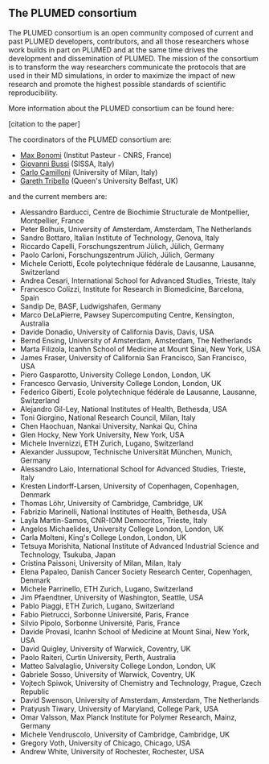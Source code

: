 The PLUMED consortium
-----------------------------
The PLUMED consortium is an open community composed of current and past PLUMED developers, contributors, 
and all those researchers whose work builds in part on PLUMED and at the same time drives 
the development and dissemination of PLUMED.
The mission of the consortium is to transform the way researchers communicate the 
protocols that are used in their MD simulations, in order to maximize the impact of 
new research and promote the highest possible standards of scientific reproducibility. 

More information about the PLUMED consortium can be found here:

[citation to the paper]

The coordinators of the PLUMED consortium are:

* [Max Bonomi](https://research.pasteur.fr/en/member/massimiliano-bonomi/) (Institut Pasteur - CNRS, France) 
* [Giovanni Bussi](http://people.sissa.it/%7Ebussi) (SISSA, Italy)
* [Carlo Camilloni](http://sites.unimi.it/camilloni) (University of Milan, Italy)
* [Gareth Tribello](http://titus.phy.qub.ac.uk/members/gareth/) (Queen's University Belfast, UK)

and the current members are:

* Alessandro Barducci, Centre de Biochimie Structurale de Montpellier, Montpellier, France
* Peter Bolhuis, University of Amsterdam, Amsterdam, The Netherlands
* Sandro Bottaro, Italian Institute of Technology, Genova, Italy
* Riccardo Capelli, Forschungszentrum Jülich, Jülich, Germany
* Paolo Carloni, Forschungszentrum Jülich, Jülich, Germany
* Michele Ceriotti, Ecole polytechnique fédérale de Lausanne, Lausanne, Switzerland
* Andrea Cesari, International School for Advanced Studies, Trieste, Italy
* Francesco Colizzi, Institute for Research in Biomedicine, Barcelona, Spain
* Sandip De, BASF, Ludwigshafen, Germany
* Marco DeLaPierre, Pawsey Supercomputing Centre, Kensington, Australia
* Davide Donadio, University of California Davis, Davis, USA
* Bernd Ensing, University of Amsterdam, Amsterdam, The Netherlands
* Marta Filizola, Icanhn School of Medicine at Mount Sinai, New York, USA
* James Fraser, University of California San Francisco, San Francisco, USA
* Piero Gasparotto, University College London, London, UK
* Francesco Gervasio, University College London, London, UK
* Federico Giberti, Ecole polytechnique fédérale de Lausanne, Lausanne, Switzerland
* Alejandro Gil-Ley, National Institutes of Health, Bethesda, USA 
* Toni Giorgino, National Research Council, Milan, Italy
* Chen Haochuan, Nankai University, Nankai Qu, China
* Glen Hocky, New York University, New York, USA
* Michele Invernizzi, ETH Zurich, Lugano, Switzerland
* Alexander Jussupow, Technische Universität München, Munich, Germany
* Alessandro Laio, International School for Advanced Studies, Trieste, Italy
* Kresten Lindorff-Larsen, University of Copenhagen, Copenhagen, Denmark
* Thomas Löhr, University of Cambridge, Cambridge, UK
* Fabrizio Marinelli, National Institutes of Health, Bethesda, USA
* Layla Martin-Samos, CNR-IOM Democritos, Trieste, Italy
* Angelos Michaelides, University College London, London, UK
* Carla Molteni, King's College London, London, UK
* Tetsuya Morishita, National Institute of Advanced Industrial Science and Technology, Tsukuba, Japan 
* Cristina Paissoni, University of Milan, Milan, Italy 
* Elena Papaleo, Danish Cancer Society Research Center, Copenhagen, Denmark
* Michele Parrinello, ETH Zurich, Lugano, Switzerland
* Jim Pfaendtner, University of Washington, Seattle, USA
* Pablo Piaggi, ETH Zurich, Lugano, Switzerland
* Fabio Pietrucci, Sorbonne Université, Paris, France
* Silvio Pipolo, Sorbonne Université, Paris, France
* Davide Provasi, Icanhn School of Medicine at Mount Sinai, New York, USA
* David Quigley, University of Warwick, Coventry, UK 
* Paolo Raiteri, Curtin University, Perth, Australia
* Matteo Salvalaglio, University College London, London, UK
* Gabriele Sosso, University of Warwick, Coventry, UK
* Vojtech Spiwok, University of Chemistry and Technology, Prague, Czech Republic
* David Swenson, University of Amsterdam, Amsterdam, The Netherlands 
* Pratyush Tiwary, University of Maryland, College Park, USA
* Omar Valsson, Max Planck Institute for Polymer Research, Mainz, Germany
* Michele Vendruscolo, University of Cambridge, Cambridge, UK
* Gregory Voth, University of Chicago, Chicago, USA
* Andrew White, University of Rochester, Rochester, USA
